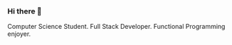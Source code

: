 ### Hi there 👋
Computer Science Student. Full Stack Developer. Functional Programming enjoyer. 
<!--
![Top langs](https://github-readme-stats.vercel.app/api/top-langs?username=rembrandtcosta&hide=Makefile&langs_count=10)
**rembrandtcosta/rembrandtcosta** is a ✨ _special_ ✨ repository because its `README.md` (this file) appears on your GitHub profile.

Here are some ideas to get you started:

- 🔭 I’m currently working on ...
- 🌱 I’m currently learning ...
- 👯 I’m looking to collaborate on ...
- 🤔 I’m looking for help with ...
- 💬 Ask me about ...
- 📫 How to reach me: ...
- 😄 Pronouns: ...
- ⚡ Fun fact: ...
-->
